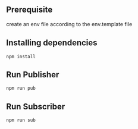 ## Prerequisite
create an env file according to the env.template file

## Installing dependencies
```
npm install
```

## Run Publisher
```
npm run pub
```

## Run Subscriber
```
npm run sub
```